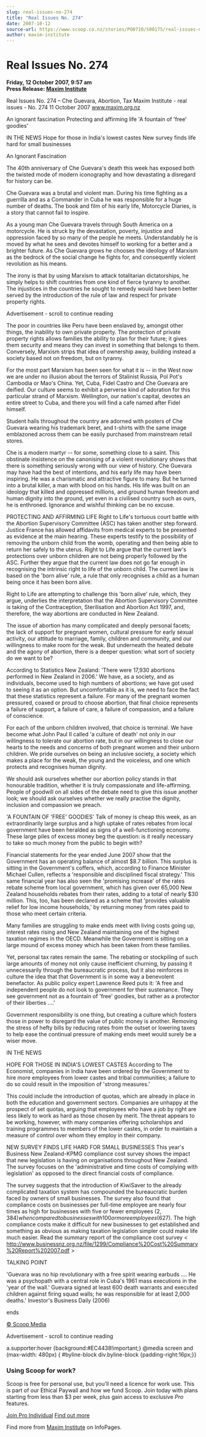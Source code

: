```yaml
---
slug: real-issues-no-274
title: "Real Issues No. 274"
date: 2007-10-12
source-url: https://www.scoop.co.nz/stories/PO0710/S00175/real-issues-no-274.htm
author: maxim-institute
---
```

Real Issues No. 274
===================

**Friday, 12 October 2007, 9:57 am**  
**Press Release: [Maxim Institute](https://info.scoop.co.nz/Maxim_Institute)**

Real Issues No. 274 – Che Guevara, Abortion, Tax Maxim Institute - real issues - No. 274 11 October 2007 www.maxim.org.nz

An ignorant fascination Protecting and affirming life 'A fountain of 'free' goodies'

IN THE NEWS Hope for those in India's lowest castes New survey finds life hard for small businesses

An Ignorant Fascination

The 40th anniversary of Che Guevara's death this week has exposed both the twisted mode of modern iconography and how devastating a disregard for history can be.

Che Guevara was a brutal and violent man. During his time fighting as a guerrilla and as a Commander in Cuba he was responsible for a huge number of deaths. The book and film of his early life, Motorcycle Diaries, is a story that cannot fail to inspire.

As a young man Che Guevara travels through South America on a motorcycle. He is struck by the devastation, poverty, injustice and oppression faced by so many of the people he meets. Understandably he is moved by what he sees and devotes himself to working for a better and a brighter future. As Che Guevara grows he chooses the ideology of Marxism as the bedrock of the social change he fights for, and consequently violent revolution as his means.

The irony is that by using Marxism to attack totalitarian dictatorships, he simply helps to shift countries from one kind of fierce tyranny to another. The injustices in the countries he sought to remedy would have been better served by the introduction of the rule of law and respect for private property rights.

Advertisement - scroll to continue reading





The poor in countries like Peru have been enslaved by, amongst other things, the inability to own private property. The protection of private property rights allows families the ability to plan for their future; it gives them security and means they can invest in something that belongs to them. Conversely, Marxism strips that idea of ownership away, building instead a society based not on freedom, but on tyranny.

For the most part Marxism has been seen for what it is -- in the West now we are under no illusion about the terrors of Stalinist Russia, Pol Pot's Cambodia or Mao's China. Yet, Cuba, Fidel Castro and Che Guevara are deified. Our culture seems to exhibit a perverse kind of adoration for this particular strand of Marxism. Wellington, our nation's capital, devotes an entire street to Cuba, and there you will find a cafe named after Fidel himself.

Student halls throughout the country are adorned with posters of Che Guevara wearing his trademark beret, and t-shirts with the same image emblazoned across them can be easily purchased from mainstream retail stores.

Che is a modern martyr -- for some, something close to a saint. This obstinate insistence on the canonising of a violent revolutionary shows that there is something seriously wrong with our view of history. Che Guevara may have had the best of intentions, and his early life may have been inspiring. He was a charismatic and attractive figure to many. But he turned into a brutal killer, a man with blood on his hands. His life was built on an ideology that killed and oppressed millions, and ground human freedom and human dignity into the ground, yet even in a civilised country such as ours, he is enthroned. Ignorance and wishful thinking can be no excuse.

PROTECTING AND AFFIRMING LIFE Right to Life's tortuous court battle with the Abortion Supervisory Committee (ASC) has taken another step forward. Justice France has allowed affidavits from medical experts to be presented as evidence at the main hearing. These experts testify to the possibility of removing the unborn child from the womb, operating and then being able to return her safely to the uterus. Right to Life argue that the current law's protections over unborn children are not being properly followed by the ASC. Further they argue that the current law does not go far enough in recognising the intrinsic right to life of the unborn child. The current law is based on the 'born alive' rule, a rule that only recognises a child as a human being once it has been born alive.

Right to Life are attempting to challenge this 'born alive' rule, which, they argue, underlies the interpretation that the Abortion Supervisory Committee is taking of the Contraception, Sterilisation and Abortion Act 1997, and, therefore, the way abortions are conducted in New Zealand.

The issue of abortion has many complicated and deeply personal facets; the lack of support for pregnant women, cultural pressure for early sexual activity, our attitude to marriage, family, children and community, and our willingness to make room for the weak. But underneath the heated debate and the agony of abortion, there is a deeper question: what sort of society do we want to be?

According to Statistics New Zealand: 'There were 17,930 abortions performed in New Zealand in 2006.' We have, as a society, and as individuals, become used to high numbers of abortions; we have got used to seeing it as an option. But uncomfortable as it is, we need to face the fact that these statistics represent a failure. For many of the pregnant women pressured, coaxed or proud to choose abortion, that final choice represents a failure of support, a failure of care, a failure of compassion, and a failure of conscience.

For each of the unborn children involved, that choice is terminal. We have become what John Paul II called 'a culture of death' not only in our willingness to tolerate our abortion rate, but in our willingness to close our hearts to the needs and concerns of both pregnant women and their unborn children. We pride ourselves on being an inclusive society, a society which makes a place for the weak, the young and the voiceless, and one which protects and recognises human dignity.

We should ask ourselves whether our abortion policy stands in that honourable tradition, whether it is truly compassionate and life-affirming. People of goodwill on all sides of the debate need to give this issue another look; we should ask ourselves whether we really practise the dignity, inclusion and compassion we preach.

'A FOUNTAIN OF 'FREE' GOODIES' Talk of money is cheap this week, as an extraordinarily large surplus and a high uptake of rates rebates from local government have been heralded as signs of a well-functioning economy. These large piles of excess money beg the question: is it really necessary to take so much money from the public to begin with?

Financial statements for the year ended June 2007 show that the Government has an operating balance of almost $8.7 billion. This surplus is sitting in the Government's coffers, which, according to Finance Minister Michael Cullen, reflects a 'responsible and disciplined fiscal strategy.' This same financial year has also seen the 'promising increase' of the rates rebate scheme from local government, which has given over 65,000 New Zealand households rebates from their rates, adding to a total of nearly $30 million. This, too, has been declared as a scheme that 'provides valuable relief for low income households,' by returning money from rates paid to those who meet certain criteria.

Many families are struggling to make ends meet with living costs going up, interest rates rising and New Zealand maintaining one of the highest taxation regimes in the OECD. Meanwhile the Government is sitting on a large mound of excess money which has been taken from these families.

Yet, personal tax rates remain the same. The rebating or stockpiling of such large amounts of money not only cause inefficient churning, by passing it unnecessarily through the bureaucratic process, but it also reinforces in culture the idea that that Government is in some way a benevolent benefactor. As public policy expert Lawrence Reed puts it: 'A free and independent people do not look to government for their sustenance. They see government not as a fountain of 'free' goodies, but rather as a protector of their liberties ....'

Government responsibility is one thing, but creating a culture which fosters those in power to disregard the value of public money is another. Removing the stress of hefty bills by reducing rates from the outset or lowering taxes to help ease the continual pressure of making ends meet would surely be a wiser move.

IN THE NEWS

HOPE FOR THOSE IN INDIA'S LOWEST CASTES According to The Economist, companies in India have been ordered by the Government to hire more employees from lower castes and tribal communities; a failure to do so could result in the imposition of 'strong measures.'

This could include the introduction of quotas, which are already in place in both the education and government sectors. Companies are unhappy at the prospect of set quotas, arguing that employees who have a job by right are less likely to work as hard as those chosen by merit. The threat appears to be working, however, with many companies offering scholarships and training programmes to members of the lower castes, in order to maintain a measure of control over whom they employ in their company.

NEW SURVEY FINDS LIFE HARD FOR SMALL BUSINESSES This year's Business New Zealand-KPMG compliance cost survey shows the impact that new legislation is having on organisations throughout New Zealand. The survey focuses on the 'administrative and time costs of complying with legislation' as opposed to the direct financial costs of compliance.

  
The survey suggests that the introduction of KiwiSaver to the already complicated taxation system has compounded the bureaucratic burden faced by owners of small businesses. The survey also found that compliance costs on businesses per full-time employee are nearly four times as high for businesses with five or fewer employees ($2,384) when compared to businesses with 100 or more employees ($627). The high compliance costs make it difficult for new businesses to get established and something as obvious as making taxation legislation simpler could make life much easier. Read the summary report of the compliance cost survey < http://www.businessnz.org.nz/file/1299/Compliance%20Cost%20Summary%20Report%202007.pdf \>

TALKING POINT

'Guevara was no hip revolutionary with a free spirit wearing earbuds .... He was a psychopath with a central role in Cuba's 1961 mass executions in the 'year of the wall.' Guevara signed at least 600 death warrants and executed children against firing squad walls; he was responsible for at least 2,000 deaths.' Investor's Business Daily (2006)

ends

  

[© Scoop Media](http://www.scoop.co.nz/about/terms.html)  

Advertisement - scroll to continue reading



a.supporter:hover {background:#EC4438!important;} @media screen and (max-width: 480px) { #byline-block div.byline-block {padding-right:16px;}}

### Using Scoop for work?

Scoop is free for personal use, but you’ll need a licence for work use. This is part of our Ethical Paywall and how we fund Scoop. Join today with plans starting from less than $3 per week, plus gain access to exclusive _Pro_ features.  
  
[Join Pro Individual](https://pro.scoop.co.nz/Individual/?from=ProIn24) [Find out more](https://pro.scoop.co.nz/using-scoop-for-work/?from=ProIn24)

Find more from [Maxim Institute](https://info.scoop.co.nz/Maxim_Institute) on InfoPages.